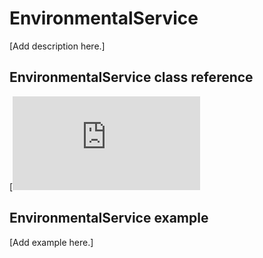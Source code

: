 # EnvironmentalService

[Add description here.]

## EnvironmentalService class reference

[![View code](https://os.mbed.com/docs/mbed-os/v6.3/mbed-os-api-doxy/class_environmental_service.html)

## EnvironmentalService example

[Add example here.]
